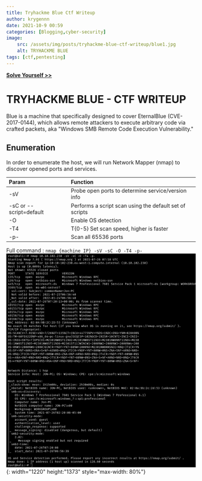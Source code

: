 ```yaml
---
title: Tryhackme Blue Ctf Writeup
author: krygennn
date: 2021-10-9 00:59
categories: [Blogging,cyber-security]
image:
    src: /assets/img/posts/tryhackme-blue-ctf-writeup/blue1.jpg
    alt: TRYHACKME BLUE
tags: [ctf,pentesting]
---
```

[**Solve Yourself >>**](https://www.tryhackme.com/room/blue)

# TRYHACKME BLUE - CTF WRITEUP 

Blue is a machine that specifically designed to cover EternalBlue (CVE-2017-0144), 
which allows remote attackers to execute arbitrary code via crafted packets, 
aka "Windows SMB Remote Code Execution Vulnerability." 


## Enumeration 

In order to enumerate the host, we will run Network Mapper (nmap) to discover opened ports and services.   


| Param                        | Function          | 
|:-----------------------------|:-----------------|
|-sV |Probe open ports to determine service/version info|
|-sC or --script=default | Performs a script scan using the default set of scripts|
|-O  | Enable OS detection|
|-T4 | T{0-5} Set scan speed, higher is faster|
|-p- | Scan all 65536 ports|


Full command : `nmap {machine IP} -sV -sC -O -T4 -p-`
![Window Shadow](/assets/img/posts/tryhackme-blue-ctf-writeup/blue2.jpg){: width="1220" height:"1373" style="max-width: 80%"}
